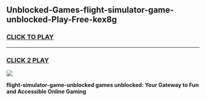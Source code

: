 
## Unblocked-Games-flight-simulator-game-unblocked-Play-Free-kex8g
<h3>
<a href="https://premium76.site?title=flight-simulator-game-unblocked&ref=09A">CLICK TO PLAY</a></h3>
<hr>

<h3>
<a href="https://premium76.site?title=flight-simulator-game-unblocked&ref=09A">CLICK 2 PLAY</a>
  
</h3>

<a href="https://premium76.site?title=flight-simulator-game-unblocked&ref=09A"><img src="https://clearcache.store/games.png"></a>


**flight-simulator-game-unblocked games unblocked: Your Gateway to Fun and Accessible Online Gaming**

